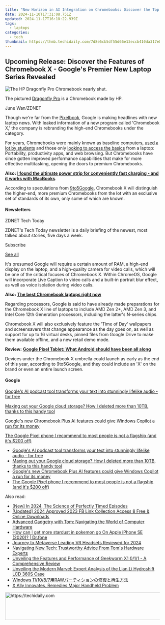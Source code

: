 ```yaml
---
title: "New Horizon in AI Integration on Chromebooks: Discover the Top 5 Breakthrough Features From Google Ignoring Microsoft's Copilot"
date: 2024-11-10T17:31:08.751Z
updated: 2024-11-17T16:18:22.939Z
tags:
  - laptops
categories:
  - tech
thumbnail: https://thmb.techidaily.com/7d8e5cb5df55d66e13eccb410da317e8e46922b45efc55e50a00217c7dbf8c3a.png
---
```


## Upcoming Release: Discover the Features of Chromebook X - Google's Premier New Laptop Series Revealed

![The HP Dragonfly Pro Chromebook nearly shut.](https://www.zdnet.com/a/img/resize/7da2ab48071ab486cf3c4efebe6d78c7ebcfdd31/2023/03/16/60f876a5-10d3-42ec-b2bf-1eb206f056c1/dsc03057.jpg?auto=webp&width=1280)

The pictured [Dragonfly Pro](https://www.zdnet.com/article/hp-dragonfly-pro-chromebook-review/) is a Chromebook made by HP.

June Wan/ZDNET

Though we're far from the [Pixelbook](https://www.zdnet.com/article/five-months-with-the-google-pixelbook-go-work-remotely-with-speed-style-and-the-best-keyboard/), Google is making headlines with new laptop news. With leaked information of a new program called 'Chromebook X,' the company is rebranding the high-end Chromebooks under the category.

For years, Chromebooks were mainly known as baseline computers, [used a lot by students](https://www.zdnet.com/article/best-chromebook-for-students/) and those only [looking to access the basics](https://www.zdnet.com/article/five-reasons-chromebooks-are-the-perfect-laptop/) from a laptop: Portability, productivity apps, and web browsing. But Chromebooks have since gotten improved performance capabilities that make for more effective multitasking, opening the doors to premium Chromebooks.

**Also:** [**I found the ultimate power strip for conveniently fast charging - and it works with MacBooks**](https://www.zdnet.com/home-and-office/energy/i-found-the-ultimate-power-strip-for-convenient-fast-charging-and-it-works-with-macbooks/).

According to speculations from [9to5Google](https://9to5google.com/2023/06/20/chromebook-x/), Chromebook X will distinguish the higher-end, more premium Chromebooks from the lot with an exclusive set of standards of its own, only some of which are known. 

#### Newsletters

ZDNET Tech Today

ZDNET's Tech Today newsletter is a daily briefing of the newest, most talked about stories, five days a week.

 Subscribe

[See all](https://www.zdnet.com/newsletters/)

It's presumed Google will require a certain amount of RAM, a high-end display on the laptop, and a high-quality camera for video calls, which will be one of the critical focuses of Chromebook X. Within ChromeOS, Google will incorporate Live Caption to video calls and a built-in portrait blur effect, as well as voice isolation during video calls. 

**Also:** [**The best Chromebook laptops right now**](https://www.zdnet.com/article/best-chromebook-laptop/)

Regarding processors, Google is said to have already made preparations for the Chromebook X line of laptops to include AMD Zen 2+, AMD Zen 3, and Intel Core 12th Generation processors, including the latter's N-series chips. 

Chromebook X will also exclusively feature the 'Time of Day' wallpapers and screensavers that change appearance as the day goes on, as well as support for up to 16 virtual desks, pinned files from Google Drive to make them available offline, and a new retail demo mode.

**Review:** [**Google Pixel Tablet: What Android should have been all along**](https://www.zdnet.com/article/google-pixel-tablet-review/) 

Devices under the Chromebook X umbrella could launch as early as the end of this year, according to 9to5Google, and they could include an 'X' on the brand or even an entire launch screen. 

#### Google

[Google's AI podcast tool transforms your text into stunningly lifelike audio - for free](https://www.zdnet.com/article/googles-ai-podcast-tool-transforms-your-text-into-stunningly-lifelike-audio-for-free/ "Google's AI podcast tool transforms your text into stunningly lifelike audio - for free")

[Maxing out your Google cloud storage? How I deleted more than 10TB, thanks to this handy tool](https://www.zdnet.com/article/maxing-out-your-google-cloud-storage-how-i-deleted-more-than-10tb-thanks-to-this-handy-tool/ "Maxing out your Google cloud storage? How I deleted more than 10TB, thanks to this handy tool")

[Google's new Chromebook Plus AI features could give Windows Copilot a run for its money](https://www.zdnet.com/article/googles-new-chromebook-plus-ai-features-could-give-windows-copilot-a-run-for-its-money/ "Google's new Chromebook Plus AI features could give Windows Copilot a run for its money")

[The Google Pixel phone I recommend to most people is not a flagship (and it's $200 off)](https://www.zdnet.com/article/the-google-pixel-phone-i-recommend-to-most-people-is-not-a-flagship-and-its-on-sale/ "The Google Pixel phone I recommend to most people is not a flagship (and it's $200 off)")

* [Google's AI podcast tool transforms your text into stunningly lifelike audio - for free](https://www.zdnet.com/article/googles-ai-podcast-tool-transforms-your-text-into-stunningly-lifelike-audio-for-free/ "Google's AI podcast tool transforms your text into stunningly lifelike audio - for free")
* [Maxing out your Google cloud storage? How I deleted more than 10TB, thanks to this handy tool](https://www.zdnet.com/article/maxing-out-your-google-cloud-storage-how-i-deleted-more-than-10tb-thanks-to-this-handy-tool/ "Maxing out your Google cloud storage? How I deleted more than 10TB, thanks to this handy tool")
* [Google's new Chromebook Plus AI features could give Windows Copilot a run for its money](https://www.zdnet.com/article/googles-new-chromebook-plus-ai-features-could-give-windows-copilot-a-run-for-its-money/ "Google's new Chromebook Plus AI features could give Windows Copilot a run for its money")
* [The Google Pixel phone I recommend to most people is not a flagship (and it's $200 off)](https://www.zdnet.com/article/the-google-pixel-phone-i-recommend-to-most-people-is-not-a-flagship-and-its-on-sale/ "The Google Pixel phone I recommend to most people is not a flagship (and it's $200 off)")

<ins class="adsbygoogle"
     style="display:block"
     data-ad-format="autorelaxed"
     data-ad-client="ca-pub-7571918770474297"
     data-ad-slot="1223367746"></ins>

<ins class="adsbygoogle"
     style="display:block"
     data-ad-client="ca-pub-7571918770474297"
     data-ad-slot="8358498916"
     data-ad-format="auto"
     data-full-width-responsive="true"></ins>

<span class="atpl-alsoreadstyle">Also read:</span>
<div><ul>
<li><a href="https://fox-helps.techidaily.com/new-in-2024-the-science-of-perfectly-timed-episodes/"><u>[New] In 2024, The Science of Perfectly Timed Episodes</u></a></li>
<li><a href="https://facebook-clips.techidaily.com/updated-2024-approved-2023-fb-link-collection-access-8-free-and-online-downloads/"><u>[Updated] 2024 Approved 2023 FB Link Collection Access 8 Free & Online Downloads</u></a></li>
<li><a href="https://hardware-reviews.techidaily.com/advanced-gadgetry-with-tom-navigating-the-world-of-computer-hardware/"><u>Advanced Gadgetry with Tom: Navigating the World of Computer Hardware</u></a></li>
<li><a href="https://ios-pokemon-go.techidaily.com/how-can-i-get-more-stardust-in-pokemon-go-on-apple-iphone-se-2020-drfone-by-drfone-virtual-ios/"><u>How can I get more stardust in pokemon go On Apple iPhone SE (2020)? | Dr.fone</u></a></li>
<li><a href="https://some-skills.techidaily.com/journey-to-metaverse-leading-vr-headsets-reviewed-for-2024/"><u>Journey to Metaverse Leading VR Headsets Reviewed for 2024</u></a></li>
<li><a href="https://hardware-reviews.techidaily.com/navigating-new-tech-trustworthy-advice-from-toms-hardware-experts/"><u>Navigating New Tech: Trustworthy Advice From Tom's Hardware Experts</u></a></li>
<li><a href="https://hardware-reviews.techidaily.com/unveiling-the-features-and-performance-of-geekworm-x1-011-a-comprehensive-review/"><u>Unveiling the Features and Performance of Geekworm X1 0/1/1 - A Comprehensive Review</u></a></li>
<li><a href="https://hardware-reviews.techidaily.com/unveiling-the-modern-marvel-expert-analysis-of-the-lian-li-hydroshift-lcd-360s-case/"><u>Unveiling the Modern Marvel: Expert Analysis of the Lian Li Hydroshift LCD 360S Case</u></a></li>
<li><a href="https://discover-forum.techidaily.com/windows-111087raw/"><u>Windows 11/10/8/7用RAWパーティションの修復と再生方法</u></a></li>
<li><a href="https://games-able.techidaily.com/x-ally-innovates-remedies-major-handheld-problem/"><u>X Ally Innovates, Remedies Major Handheld Problem</u></a></li>
</ul></div>

<!-- affiliate ads begin -->
<a href="https://imp.i110150.net/c/5597632/798165/11305" target="_top" id="798165">
  <img src="//a.impactradius-go.com/display-ad/11305-798165" border="0" alt="https://techidaily.com" width="728" height="90"/>
</a>
<img height="0" width="0" src="https://imp.i110150.net/i/5597632/798165/11305" style="position:absolute;visibility:hidden;" border="0" />
<!-- affiliate ads end -->

